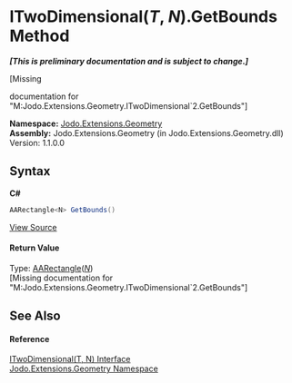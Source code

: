 # ITwoDimensional(*T*, *N*).GetBounds Method 
 _**\[This is preliminary documentation and is subject to change.\]**_

\[Missing <summary> documentation for "M:Jodo.Extensions.Geometry.ITwoDimensional`2.GetBounds"\]

**Namespace:**&nbsp;<a href="N_Jodo_Extensions_Geometry">Jodo.Extensions.Geometry</a><br />**Assembly:**&nbsp;Jodo.Extensions.Geometry (in Jodo.Extensions.Geometry.dll) Version: 1.1.0.0

## Syntax

**C#**<br />
``` C#
AARectangle<N> GetBounds()
```

<a href="https://github.com/JosephJShort/Jodo.Extensions/blob/main/src/Jodo.Extensions.Geometry/ITwoDimensional.cs" rel="noopener noreferrer" title="View the source code">View Source</a><br />

#### Return Value
Type: <a href="T_Jodo_Extensions_Geometry_AARectangle_1">AARectangle</a>(<a href="T_Jodo_Extensions_Geometry_ITwoDimensional_2">*N*</a>)<br />\[Missing <returns> documentation for "M:Jodo.Extensions.Geometry.ITwoDimensional`2.GetBounds"\]

## See Also


#### Reference
<a href="T_Jodo_Extensions_Geometry_ITwoDimensional_2">ITwoDimensional(T, N) Interface</a><br /><a href="N_Jodo_Extensions_Geometry">Jodo.Extensions.Geometry Namespace</a><br />